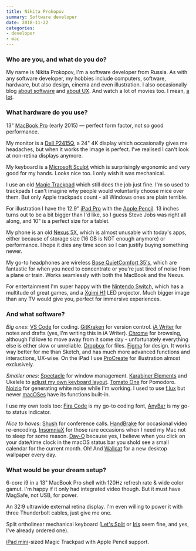 ```yaml
---
title: Nikita Prokopov
summary: Software developer 
date: 2018-11-22
categories:
- developer 
- mac
---
```


### Who are you, and what do you do?

My name is Nikita Prokopov, I'm a software developer from Russia. As with any software developer, my hobbies include computers, software, hardware, but also design, cinema and even illustration. I also occasionally blog [about software](http://tonsky.me/ "Nikita's software weblog.") and [about UX](https://grumpy.website/ "Nikita's UX weblog."). And watch a lot of movies too. I mean, [a lot](https://letterboxd.com/tonsky/ "Nikita's Letterboxd account.").

### What hardware do you use?

13" [MacBook Pro][macbook-pro] (early 2015) — perfect form factor, not so good performance.

My monitor is a [Dell P2415Q][p2415q], a 24" 4K display which occasionally gives me headaches, but when it works the image is perfect. I've realised I can't look at non-retina displays anymore.

My keyboard is a [Microsoft Sculpt][sculpt-ergonomic-keyboard] which is surprisingly ergonomic and very good for my hands. Looks nice too. I only wish it was mechanical.

I use an old [Magic Trackpad][magic-trackpad] which still does the job just fine. I'm so used to trackpads I can't imagine why people would voluntarily choose mice over them. But only Apple trackpads count - all Windows ones are plain terrible.

For illustration I have the 12.9" [iPad Pro][ipad-pro] with the [Apple Pencil][pencil]. 13 inches turns out to be a bit bigger than I'd like, so I guess Steve Jobs was right all along, and 10" is a perfect size for a tablet.

My phone is an old [Nexus 5X][nexus-5x], which is almost unusable with today's apps, either because of storage size (16 GB is NOT enough anymore) or performance. I hope it dies any time soon so I can justify buying something newer.

My go-to headphones are wireless [Bose QuietComfort 35's][quietcomfort-35], which are fantastic for when you need to concentrate or you're just tired of noise from a plane or train. Works seamlessly with both the MacBook and the Nexus.

For entertainment I'm super happy with the [Nintendo Switch][switch.2], which has a multitude of great games, and a [Xgimi H1][h1.2] LED projector. Much bigger image than any TV would give you, perfect for immersive experiences.

### And what software?

*Big ones*: [VS Code][visual-studio-code] for coding. [GitKraken][] for version control. [iA Writer][ia-writer] for notes and drafts (yes, I'm writing this in iA Writer). [Chrome][] for browsing, although I'd love to move away from it some day - unfortunately everything else is either slow or unreliable. [Dropbox][] for files. [Figma][] for design. It works way better for me than Sketch, and has much more advanced functions and interactions, UX-wise. On the iPad I use [ProCreate][procreate-ios] for illustration almost exclusively.

*Smaller ones*: [Spectacle][] for window management. [Karabiner Elements][karabiner] and Ukelele to [adjust my own keyboard layout](http://tonsky.me/blog/cursor-keys/ "Nikita's post about cursor keys and key mapping."). [Tomato One][tomato-one] for Pomodoro. [Noizio][] for generating white noise while I'm working. I used to use [f.lux][] but newer [macOSes][macos] have its functions built-in.

I use my own tools too: [Fira Code](http://github.com/tonsky/FiraCode "Nikita's coding font.") is my go-to coding font, [AnyBar][] is my go-to status indicator.

*Nice to haves*: [Shush][] for conference calls. [HandBrake][] for occasional video re-encoding. [InsomniaX][] for those rare occasions when I need my Mac not to sleep for some reason. [Day-O][] because yes, I believe when you click on your date/time clock in the macOS status bar you shold see a small calendar for the current month. Oh! And [Wallcat][] for a new desktop wallpaper every day.

### What would be your dream setup?

6-core i9 in a 13" MacBook Pro shell with 120Hz refresh rate & wide color gamut. I'm happy if it only had integrated video though. But it must have MagSafe, not USB, for power.

An 32:9 ultrawide external retina display. I'm even willing to power it with three Thunderbolt cables, just give me one.

Split ortholinear mechanical keyboard ([Let's Split][lets-split] or [Iris][] seem fine, and yes, I've already ordered one).

[iPad mini][ipad-mini]-sized Magic Trackpad with Apple Pencil support.

[anybar]: https://github.com/tonsky/AnyBar "A macOS to show a custom status item in the menubar."
[chrome]: https://www.google.com/intl/en/chrome/browser/ "A WebKit-based browser, where each tab runs in its own thread."
[day-o]: https://shauninman.com/archive/2016/10/20/day_o_2_mac_menu_bar_clock "A menu bar clock for the Mac."
[dropbox]: https://www.dropbox.com/ "Online syncing and storage."
[f.lux]: https://justgetflux.com/ "A tool to make the colour of your screen adapt to the current time of day."
[figma]: https://www.figma.com/ "A collaborative design prototype service."
[gitkraken]: https://www.gitkraken.com/ "A Git client."
[h1.2]: https://www.xgimi.com/en/H1-immersive-home-projector.html "A projector."
[handbrake]: https://handbrake.fr/ "Cross-platform, open source video encoding software."
[ia-writer]: https://ia.net/writer/updates/ia-writer-for-mac "A full-screen writing tool for the Mac."
[insomniax]: http://semaja2.net/ye-ol-projects/insomniaxinfo/ "A macOS tool for keeping your computer awake."
[ipad-mini]: https://www.apple.com/ipad-mini/ "A 7.9 inch tablet device."
[ipad-pro]: https://en.wikipedia.org/wiki/IPad_Pro "An iOS tablet."
[iris]: https://keeb.io/products/iris-keyboard-split-ergonomic-keyboard "A PCB kit for a split keyboard."
[karabiner]: https://pqrs.org/osx/karabiner/ "Mac software for remapping the keys of your laptop."
[lets-split]: https://mehkee.com/products/lets-split-pcb "A PCB board for a split keyboard."
[macbook-pro]: https://www.apple.com/macbook-pro/ "A laptop."
[macos]: https://en.wikipedia.org/wiki/MacOS "An operating system for Mac hardware."
[magic-trackpad]: https://en.wikipedia.org/wiki/Magic_Trackpad "A trackpad for desktop machines."
[nexus-5x]: https://www.google.com/nexus/5x/ "A 5.2 inch Android smartphone."
[noizio]: http://noiz.io "A tranquil audio Mac application."
[p2415q]: https://www.dell.com/en-us/work/shop/dell-24-ultra-hd-4k-monitor-p2415q/apd/210-AGNK/monitors-monitor-accessories "A 24 inch 4K monitor."
[pencil]: https://www.fiftythree.com/pencil "An iPad stylus."
[procreate-ios]: https://itunes.apple.com/us/app/procreate/id425073498 "A powerful illustration app."
[quietcomfort-35]: https://www.bose.com/en_us/products/headphones/over_ear_headphones/quietcomfort-35-wireless.html "Wireless over-the-ear headphones."
[sculpt-ergonomic-keyboard]: http://www.microsoft.com/hardware/en-us/b/sculpt-ergonomic-keyboard-for-business/5KV-00001 "An ergonomic keyboard."
[shush]: https://itunes.apple.com/us/app/shush-microphone-manager/id496437906 "A Mac app for controlling the microphone."
[spectacle]: https://www.spectacleapp.com/ "A Mac tool for moving and resizing windows."
[switch.2]: https://www.nintendo.com/switch/ "A gaming console."
[tomato-one]: https://itunes.apple.com/us/app/tomato-one-free-focus-timer/id907364780 "A focus timer for macOS."
[visual-studio-code]: https://code.visualstudio.com/ "A development IDE."
[wallcat]: https://itunes.apple.com/us/app/wallcat/id1000397973 "macOS software for setting a new desktop picture each day."
